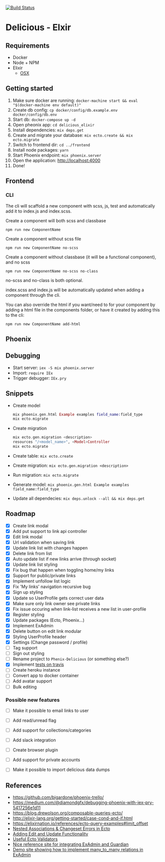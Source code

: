 [![Build Status](https://travis-ci.org/marteinn/Delicious-Elixir.svg?branch=develop)](https://travis-ci.org/marteinn/Delicious-Elixir)

# Delicious - Elxir

## Requirements

- Docker
- Node + NPM
- Elixir
    - [OSX](http://elixir-lang.org/install.html#mac-os-x)

## Getting started

1. Make sure docker are running: `docker-machine start && eval "$(docker-machine env default)"`
1. Create db config: `cp docker/config/db.example.env docker/config/db.env`
1. Start db: `docker-compose up -d`
1. Open pheonix app: `cd delicious_elixir`
1. Install dependencies: `mix deps.get`
1. Create and migrate your database: `mix ecto.create && mix ecto.migrate`
1. Switch to frontend dir: `cd ../frontend`
1. Install node packages: `yarn`
1. Start Phoenix endpoint: `mix phoenix.server`
1. Open the application: [http://localhost:4000](http://localhost:4000)
1. Done!


## Frontend

### CLI

The cli will scaffold a new component with scss, js, test and automatically add it to index.js and index.scss.

Create a component will both scss and classbase

    npm run new ComponentName

Create a component without scss file

    npm run new ComponentName no-scss

Create a component without classbase (it will be a functional component), and no scss

    npm run new ComponentName no-scss no-class

no-scss and no-class is both optional.

index.scss and index.js will be automatically updated when adding a component through the cli.

You can also override the html if you want/need to for your component by adding a html file in the components folder, or have it created by adding this to the cli:

    npm run new ComponentName add-html


## Phoenix

## Debugging

- Start server: `iex -S mix phoenix.server`
- Import: `require IEx`
- Trigger debugger: `IEx.pry`


## Snippets

- Create model

    ```elixir
    mix phoenix.gen.html Example examples field_name:field_type
    mix ecto.migrate
    ```
- Create migration

    ```elixir
    mix ecto.gen.migration <description>
    resources "/<model_name>", <Model>Controller
    mix ecto.migrate
    ```
- Create table: `mix ecto.create`
- Create migration: `mix ecto.gen.migration <description>`
- Run migration: `mix ecto.migrate`
- Generate model: `mix phoenix.gen.html Example examples field_name:field_type`
- Update all dependecies: `mix deps.unlock --all && mix deps.get`

## Roadmap

- [x] Create link modal
- [x] Add put support to link api controller
- [x] Edit link modal
- [x] Url validation when saving link
- [x] Update link list with changes happen
- [x] Delete link from list
- [x] Auto update list if new links arrive (through socket)
- [x] Update link list styling
- [x] Fix bug that happen when toggling home/my links
- [x] Support for public/private links
- [x] Implement unfollow list logic
- [x] Fix 'My links' navigation recursive bug
- [x] Sign up styling
- [x] Update so UserProfile gets correct user data
- [x] Make sure only link owner see private links
- [x] Fix issue occuring when link-list receives a new list in user-profile
- [x] Register styling
- [x] Update packages (Ecto, Phoenix...)
- [x] Implement ExAdmin
- [x] Delete button on edit link modular
- [x] Styling UserProfile header
- [x] Settings (Change password / profile)
- [ ] Tag support
- [ ] Sign out styling
- [ ] Rename project to `Phenix-Delicious` (or something else?)
- [x] Implement [tests on travis](https://docs.travis-ci.com/user/languages/elixir/)
- [ ] Create heroku instance
- [ ] Convert app to docker container
- [ ] Add avatar support
- [ ] Bulk editing

### Possible new features

- [ ] Make it possible to email links to user
- [ ] Add read/unread flag
- [ ] Add support for collections/categories
- [ ] Add slack integration
- [ ] Create browser plugin
- [ ] Add support for private accounts
- [ ] Make it possible to import delicious data dumps


## References

- https://github.com/bigardone/phoenix-trello/
- https://medium.com/@diamondgfx/debugging-phoenix-with-iex-pry-5417256e1d11
- https://blog.drewolson.org/composable-queries-ecto/
- http://elixir-lang.org/getting-started/case-cond-and-if.html
- https://elixirnation.io/references/ecto-query-examples#limit_offset
- [Nested Associations & Changeset Errors in Ecto](https://medium.com/@cjbell_/nested-associations-changeset-errors-in-ecto-f0ce6a4fec70#.f6eiiep25)
- [Adding Edit and Update Functionality](http://phoenix.thefirehoseproject.com/7.html)
- [Useful Ecto Validators](http://blog.danielberkompas.com/elixir/2015/05/20/useful-ecto-validators.html)
- [Nice reference site for integrating ExAdmin and Guardian](https://github.com/elixir-lang-moscow/site/)
- [Demo site showing how to implement many_to_many relations in ExAdmin](https://github.com/smpallen99/admin_demo/)
